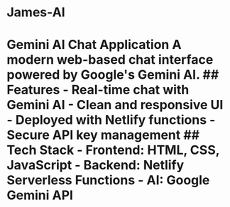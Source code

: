 # James-AI
# Gemini AI Chat Application  A modern web-based chat interface powered by Google's Gemini AI.   ## Features - Real-time chat with Gemini AI - Clean and responsive UI - Deployed with Netlify functions - Secure API key management  ## Tech Stack - Frontend: HTML, CSS, JavaScript - Backend: Netlify Serverless Functions - AI: Google Gemini API
